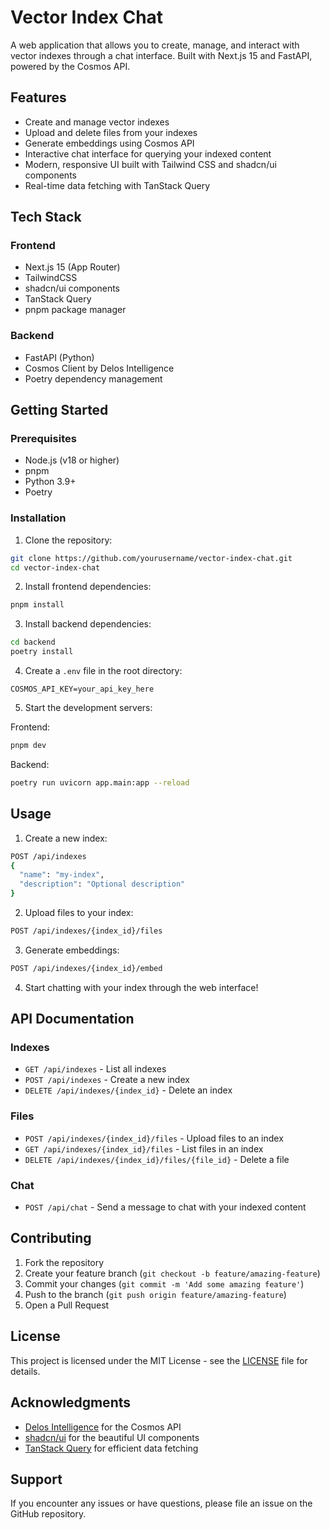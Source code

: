 # Vector Index Chat

A web application that allows you to create, manage, and interact with vector indexes through a chat interface. Built with Next.js 15 and FastAPI, powered by the Cosmos API.

## Features

- Create and manage vector indexes
- Upload and delete files from your indexes
- Generate embeddings using Cosmos API
- Interactive chat interface for querying your indexed content
- Modern, responsive UI built with Tailwind CSS and shadcn/ui components
- Real-time data fetching with TanStack Query

## Tech Stack

### Frontend

- Next.js 15 (App Router)
- TailwindCSS
- shadcn/ui components
- TanStack Query
- pnpm package manager

### Backend

- FastAPI (Python)
- Cosmos Client by Delos Intelligence
- Poetry dependency management

## Getting Started

### Prerequisites

- Node.js (v18 or higher)
- pnpm
- Python 3.9+
- Poetry

### Installation

1. Clone the repository:

```bash
git clone https://github.com/yourusername/vector-index-chat.git
cd vector-index-chat
```

2. Install frontend dependencies:

```bash
pnpm install
```

3. Install backend dependencies:

```bash
cd backend
poetry install
```

4. Create a `.env` file in the root directory:

```env
COSMOS_API_KEY=your_api_key_here
```

5. Start the development servers:

Frontend:

```bash
pnpm dev
```

Backend:

```bash
poetry run uvicorn app.main:app --reload
```

## Usage

1. Create a new index:

```bash
POST /api/indexes
{
  "name": "my-index",
  "description": "Optional description"
}
```

2. Upload files to your index:

```bash
POST /api/indexes/{index_id}/files
```

3. Generate embeddings:

```bash
POST /api/indexes/{index_id}/embed
```

4. Start chatting with your index through the web interface!

## API Documentation

### Indexes

- `GET /api/indexes` - List all indexes
- `POST /api/indexes` - Create a new index
- `DELETE /api/indexes/{index_id}` - Delete an index

### Files

- `POST /api/indexes/{index_id}/files` - Upload files to an index
- `GET /api/indexes/{index_id}/files` - List files in an index
- `DELETE /api/indexes/{index_id}/files/{file_id}` - Delete a file

### Chat

- `POST /api/chat` - Send a message to chat with your indexed content

## Contributing

1. Fork the repository
2. Create your feature branch (`git checkout -b feature/amazing-feature`)
3. Commit your changes (`git commit -m 'Add some amazing feature'`)
4. Push to the branch (`git push origin feature/amazing-feature`)
5. Open a Pull Request

## License

This project is licensed under the MIT License - see the [LICENSE](LICENSE) file for details.

## Acknowledgments

- [Delos Intelligence](https://delos.com) for the Cosmos API
- [shadcn/ui](https://ui.shadcn.com/) for the beautiful UI components
- [TanStack Query](https://tanstack.com/query/latest) for efficient data fetching

## Support

If you encounter any issues or have questions, please file an issue on the GitHub repository.
